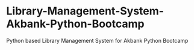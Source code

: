 # Library-Management-System-Akbank-Python-Bootcamp
Python based Library Management System for Akbank Python Bootcamp
